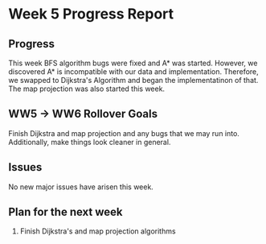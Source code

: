 # Week 5 Progress Report

## Progress
This week BFS algorithm bugs were fixed and A* was started. However, we discovered A* is incompatible with our data and implementation. Therefore, we swapped to Dijkstra's Algorithm and began the implementatinon of that. The map projection was also started this week.

## WW5 -> WW6 Rollover Goals
Finish Dijkstra and map projection and any bugs that we may run into. Additionally, make things look cleaner in general.

## Issues
No new major issues have arisen this week.

## Plan for the next week
1. Finish Dijkstra's and map projection algorithms
